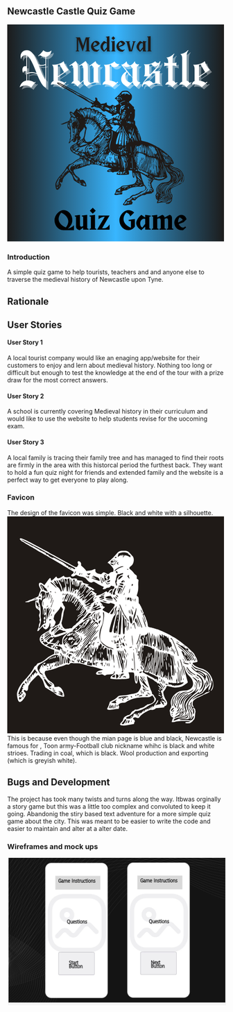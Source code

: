 ## Newcastle Castle Quiz Game
<img src="assets/images/final-logo.png">

### Introduction 
A simple quiz game to help tourists, teachers and and anyone else to traverse the medieval history of Newcastle upon Tyne.
## Rationale
## User Stories 
#### User Story 1
A local tourist company would like an enaging app/website for their customers to enjoy and lern about medieval history. Nothing too long or difficult but enough to test the knowledge at the end of the tour with a prize draw for the most correct answers. 
#### User Story 2
A school is currently covering Medieval history in their curriculum and would like to use the website to help students revise for the uocoming exam.

#### User Story 3
A local family is tracing their family tree and has managed to find their roots are firmly in the area with this historcal period the furthest back. They want to hold a fun quiz night for friends and extended family and the website is a perfect way to get everyone to play along.

### Favicon 
The design of the favicon was simple. Black and white with a silhouette. 
<img src="assets/images/favicon.png">
This is because even though the mian page is blue and black, Newcastle is famous for , Toon army-Football club nickname whihc is black and white strioes. Trading in coal, which is black. Wool production and exporting (which is greyish white).

## Bugs and Development 
The project has took many twists and turns along the way. Itbwas orginally a story game but this was a little too complex and convoluted to keep it going. Abandonig the stiry based text adventure for a more simple quiz game about the city. This was meant to be easier to write the code and easier to maintain and alter at a alter date. 

### Wireframes and mock ups
<img src="assets/images/wireframe/phone.jpg">
